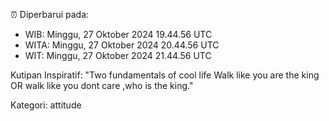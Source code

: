⏰ Diperbarui pada:
- WIB: Minggu, 27 Oktober 2024 19.44.56 UTC
- WITA: Minggu, 27 Oktober 2024 20.44.56 UTC
- WIT: Minggu, 27 Oktober 2024 21.44.56 UTC

Kutipan Inspiratif:
"Two fundamentals of cool life  Walk like you are the king OR walk like you dont care ,who is the king."


Kategori: attitude

